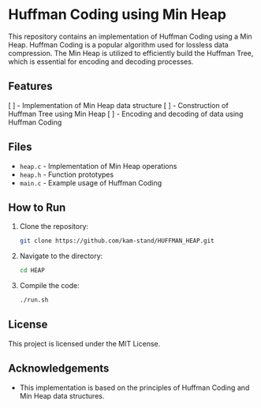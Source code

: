 # Huffman Coding using Min Heap

This repository contains an implementation of Huffman Coding using a Min Heap. Huffman Coding is a popular algorithm used for lossless data compression. The Min Heap is utilized to efficiently build the Huffman Tree, which is essential for encoding and decoding processes.

## Features

[ ] - Implementation of Min Heap data structure
[ ] - Construction of Huffman Tree using Min Heap
[ ] - Encoding and decoding of data using Huffman Coding

## Files

- `heap.c` - Implementation of Min Heap operations
- `heap.h` - Function prototypes
- `main.c` - Example usage of Huffman Coding

## How to Run

1. Clone the repository:
   ```sh
   git clone https://github.com/kam-stand/HUFFMAN_HEAP.git
   ```
2. Navigate to the directory:
   ```sh
   cd HEAP
   ```
3. Compile the code:
   ```sh
   ./run.sh
   ``` 

## License

This project is licensed under the MIT License.

## Acknowledgements

- This implementation is based on the principles of Huffman Coding and Min Heap data structures.
